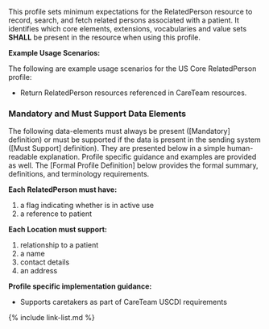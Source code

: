 
This profile sets minimum expectations for the RelatedPerson resource to record, search, and fetch related persons associated with a patient. It identifies which core elements, extensions, vocabularies and value sets **SHALL** be present in the resource when using this profile.

**Example Usage Scenarios:**

The following are example usage scenarios for the US Core RelatedPerson profile:

-   Return RelatedPerson resources referenced in CareTeam resources.

### Mandatory and Must Support Data Elements


The following data-elements must always be present ([Mandatory] definition) or must be supported if the data is present in the sending system ([Must Support] definition). They are presented below in a simple human-readable explanation.  Profile specific guidance and examples are provided as well.  The [Formal Profile Definition] below provides the  formal summary, definitions, and  terminology requirements.

**Each RelatedPerson must have:**

1. a flag indicating whether is in active use
1. a reference to patient

**Each Location must support:**

1.  relationship to a patient
2.  a name
3.  contact details
4.  an address

**Profile specific implementation guidance:**

* Supports caretakers as part of CareTeam USCDI requirements

{% include link-list.md %}
